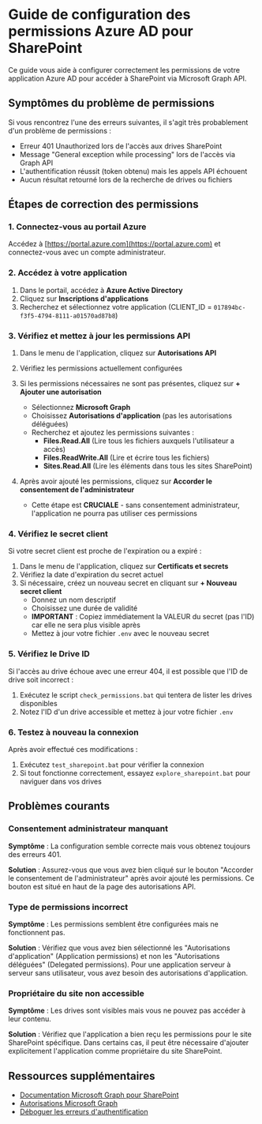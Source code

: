 # Guide de configuration des permissions Azure AD pour SharePoint

Ce guide vous aide à configurer correctement les permissions de votre application Azure AD pour accéder à SharePoint via Microsoft Graph API.

## Symptômes du problème de permissions

Si vous rencontrez l'une des erreurs suivantes, il s'agit très probablement d'un problème de permissions :

- Erreur 401 Unauthorized lors de l'accès aux drives SharePoint
- Message "General exception while processing" lors de l'accès via Graph API
- L'authentification réussit (token obtenu) mais les appels API échouent
- Aucun résultat retourné lors de la recherche de drives ou fichiers

## Étapes de correction des permissions

### 1. Connectez-vous au portail Azure

Accédez à [https://portal.azure.com](https://portal.azure.com) et connectez-vous avec un compte administrateur.

### 2. Accédez à votre application

1. Dans le portail, accédez à **Azure Active Directory**
2. Cliquez sur **Inscriptions d'applications**
3. Recherchez et sélectionnez votre application (CLIENT_ID = `017894bc-f3f5-4794-8111-a01570ad87b8`)

### 3. Vérifiez et mettez à jour les permissions API

1. Dans le menu de l'application, cliquez sur **Autorisations API**
2. Vérifiez les permissions actuellement configurées

3. Si les permissions nécessaires ne sont pas présentes, cliquez sur **+ Ajouter une autorisation**
   - Sélectionnez **Microsoft Graph**
   - Choisissez **Autorisations d'application** (pas les autorisations déléguées)
   - Recherchez et ajoutez les permissions suivantes :
     - **Files.Read.All** (Lire tous les fichiers auxquels l'utilisateur a accès)
     - **Files.ReadWrite.All** (Lire et écrire tous les fichiers)
     - **Sites.Read.All** (Lire les éléments dans tous les sites SharePoint)

4. Après avoir ajouté les permissions, cliquez sur **Accorder le consentement de l'administrateur**
   - Cette étape est **CRUCIALE** - sans consentement administrateur, l'application ne pourra pas utiliser ces permissions

### 4. Vérifiez le secret client

Si votre secret client est proche de l'expiration ou a expiré :

1. Dans le menu de l'application, cliquez sur **Certificats et secrets**
2. Vérifiez la date d'expiration du secret actuel
3. Si nécessaire, créez un nouveau secret en cliquant sur **+ Nouveau secret client**
   - Donnez un nom descriptif
   - Choisissez une durée de validité
   - **IMPORTANT** : Copiez immédiatement la VALEUR du secret (pas l'ID) car elle ne sera plus visible après
   - Mettez à jour votre fichier `.env` avec le nouveau secret

### 5. Vérifiez le Drive ID

Si l'accès au drive échoue avec une erreur 404, il est possible que l'ID de drive soit incorrect :

1. Exécutez le script `check_permissions.bat` qui tentera de lister les drives disponibles
2. Notez l'ID d'un drive accessible et mettez à jour votre fichier `.env`

### 6. Testez à nouveau la connexion

Après avoir effectué ces modifications :

1. Exécutez `test_sharepoint.bat` pour vérifier la connexion
2. Si tout fonctionne correctement, essayez `explore_sharepoint.bat` pour naviguer dans vos drives

## Problèmes courants

### Consentement administrateur manquant

**Symptôme** : La configuration semble correcte mais vous obtenez toujours des erreurs 401.

**Solution** : Assurez-vous que vous avez bien cliqué sur le bouton "Accorder le consentement de l'administrateur" après avoir ajouté les permissions. Ce bouton est situé en haut de la page des autorisations API.

### Type de permissions incorrect

**Symptôme** : Les permissions semblent être configurées mais ne fonctionnent pas.

**Solution** : Vérifiez que vous avez bien sélectionné les "Autorisations d'application" (Application permissions) et non les "Autorisations déléguées" (Delegated permissions). Pour une application serveur à serveur sans utilisateur, vous avez besoin des autorisations d'application.

### Propriétaire du site non accessible

**Symptôme** : Les drives sont visibles mais vous ne pouvez pas accéder à leur contenu.

**Solution** : Vérifiez que l'application a bien reçu les permissions pour le site SharePoint spécifique. Dans certains cas, il peut être nécessaire d'ajouter explicitement l'application comme propriétaire du site SharePoint.

## Ressources supplémentaires

- [Documentation Microsoft Graph pour SharePoint](https://learn.microsoft.com/fr-fr/graph/api/resources/sharepoint?view=graph-rest-1.0)
- [Autorisations Microsoft Graph](https://learn.microsoft.com/fr-fr/graph/permissions-reference)
- [Déboguer les erreurs d'authentification](https://learn.microsoft.com/fr-fr/azure/active-directory/develop/reference-aadsts-error-codes)
